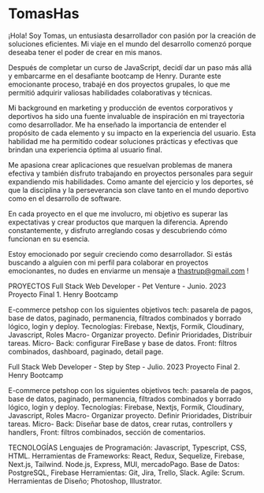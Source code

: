# TomasHas

¡Hola! Soy Tomas, un entusiasta desarrollador con pasión por la creación de soluciones eficientes. Mi viaje en el mundo del desarrollo comenzó porque deseaba tener el poder de crear en mis manos.

Después de completar un curso de JavaScript, decidí dar un paso más allá y embarcarme en el desafiante bootcamp de Henry. Durante este emocionante proceso, trabajé en dos proyectos grupales, lo que me permitió adquirir valiosas habilidades colaborativas y técnicas.

Mi background en marketing y producción de eventos corporativos y deportivos ha sido una fuente invaluable de inspiración en mi trayectoria como desarrollador. Me ha enseñado la importancia de entender el propósito de cada elemento y su impacto en la experiencia del usuario. Esta habilidad me ha permitido codear soluciones prácticas y efectivas que brindan una experiencia óptima al usuario final.

Me apasiona crear aplicaciones que resuelvan problemas de manera efectiva y también disfruto trabajando en proyectos personales para seguir expandiendo mis habilidades. Como amante del ejercicio y los deportes, sé que la disciplina y la perseverancia son clave tanto en el mundo deportivo como en el desarrollo de software.

En cada proyecto en el que me involucro, mi objetivo es superar las expectativas y crear productos que marquen la diferencia. Aprendo constantemente, y disfruto arreglando cosas y descubriendo cómo funcionan en su esencia.

Estoy emocionado por seguir creciendo como desarrollador. Si estás buscando a alguien con mi perfil para colaborar en proyectos emocionantes, no dudes en enviarme un mensaje a thastrup@gmail.com !

PROYECTOS
Full Stack Web Developer - Pet Venture - Junio. 2023
Proyecto Final 1. Henry Bootcamp

E-commerce petshop con los siguientes objetivos tech: pasarela de pagos, base de datos, paginado, permanencia, filtrados combinados y borrado lógico, login y deploy. Tecnologías: Firebase, Nextjs, Formik, Cloudinary, Javascript, Roles Macro- Organizar proyecto. Definir Prioridades, Distribuir tareas. Micro-  Back: configurar FireBase y base de datos. Front: filtros combinados, dashboard, paginado, detail page.

Full Stack Web Developer - Step by Step - Julio. 2023
Proyecto Final 2. Henry Bootcamp

E-commerce petshop con los siguientes objetivos tech: pasarela de pagos, base de datos, paginado, permanencia, filtrados combinados y borrado lógico, login y deploy. Tecnologías: Firebase, Nextjs, Formik, Cloudinary, Javascript, Roles Macro- Organizar proyecto. Definir Prioridades, Distribuir tareas. Micro-  Back: Diseñar base de datos, crear rutas, controllers y handlers, Front: filtros combinados, sección de comentarios.

TECNOLOGÍAS
Lenguajes de Programación: Javascript, Typescript,  CSS, HTML.
Herramientas de Frameworks: React, Redux, Sequelize, Firebase, Next.js, Tailwind. Node.js, Express, MUI, mercadoPago.
Base de Datos: PostgreSQL, Firebase
Herramientas: Git, Jira, Trello,  Slack. Agile: Scrum.
Herramientas de Diseño; Photoshop, Illustrator.

